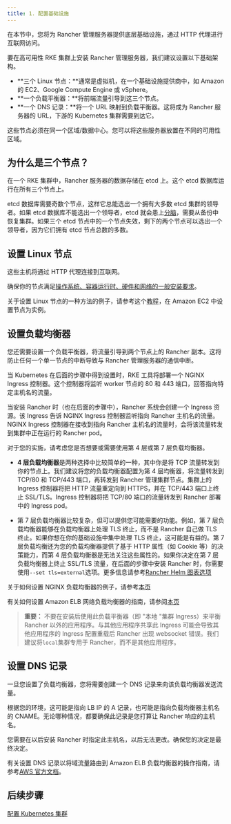 ```yaml
---
title: 1. 配置基础设施
---
```


在本节中，您将为 Rancher 管理服务器提供底层基础设施，通过 HTTP 代理进行互联网访问。

要在高可用性 RKE 集群上安装 Rancher 管理服务器，我们建议设置以下基础架构。

- **三个 Linux 节点：**通常是虚拟机，在一个基础设施提供商中，如 Amazon 的 EC2、Google Compute Engine 或 vSphere。
- **一个负载平衡器：**将前端流量引导到这三个节点。
- **一个 DNS 记录：**将一个 URL 映射到负载平衡器。这将成为 Rancher 服务器的 URL，下游的 Kubernetes 集群需要到达它。

这些节点必须在同一个区域/数据中心。您可以将这些服务器放置在不同的可用性区域。

## 为什么是三个节点？

在一个 RKE 集群中，Rancher 服务器的数据存储在 etcd 上。这个 etcd 数据库运行在所有三个节点上。

etcd 数据库需要奇数个节点，这样它总能选出一个拥有大多数 etcd 集群的领导者。如果 etcd 数据库不能选出一个领导者，etcd 就会患上[分脑](https://www.quora.com/What-is-split-brain-in-distributed-systems)，需要从备份中恢复集群。如果三个 etcd 节点中的一个节点失效，剩下的两个节点可以选出一个领导者，因为它们拥有 etcd 节点总数的多数。

## 设置 Linux 节点

这些主机将通过 HTTP 代理连接到互联网。

确保你的节点满足[操作系统、容器运行时、硬件和网络的一般安装要求](/docs/rancher2/installation/requirements/_index)。

关于设置 Linux 节点的一种方法的例子，请参考这个[教程](/docs/rancher2/installation/options/ec2-node/_index)，在 Amazon EC2 中设置节点为实例。

## 设置负载均衡器

您还需要设置一个负载平衡器，将流量引导到两个节点上的 Rancher 副本。这将防止任何一个单一节点的中断导致与 Rancher 管理服务器的通信中断。

当 Kubernetes 在后面的步骤中得到设置时，RKE 工具将部署一个 NGINX Ingress 控制器。这个控制器将监听 worker 节点的 80 和 443 端口，回答指向特定主机名的流量。

当安装 Rancher 时（也在后面的步骤中），Rancher 系统会创建一个 Ingress 资源。该 Ingress 告诉 NGINX Ingress 控制器监听指向 Rancher 主机名的流量。NGINX Ingress 控制器在接收到指向 Rancher 主机名的流量时，会将该流量转发到集群中正在运行的 Rancher pod。

对于您的实施，请考虑您是否想要或需要使用第 4 层或第 7 层负载均衡器。

- **4 层负载均衡器**是两种选择中比较简单的一种，其中你是将 TCP 流量转发到你的节点上。我们建议将您的负载均衡器配置为第 4 层均衡器，将流量转发到 TCP/80 和 TCP/443 端口，再转发到 Rancher 管理集群节点。集群上的 Ingress 控制器将把 HTTP 流量重定向到 HTTPS，并在 TCP/443 端口上终止 SSL/TLS。Ingress 控制器将把 TCP/80 端口的流量转发到 Rancher 部署中的 Ingress pod。

- 第 7 层负载均衡器比较复杂，但可以提供您可能需要的功能。例如，第 7 层负载均衡器能够在负载均衡器上处理 TLS 终止，而不是 Rancher 自己做 TLS 终止。如果你想在你的基础设施中集中处理 TLS 终止，这可能是有益的。第 7 层负载均衡还为您的负载均衡器提供了基于 HTTP 属性（如 Cookie 等）的决策能力，而第 4 层负载均衡器是无法关注这些属性的。如果你决定在第 7 层负载均衡器上终止 SSL/TLS 流量，在后面的步骤中安装 Rancher 时，你需要使用`--set tls=external`选项。更多信息请参考[Rancher Helm 图表选项](/docs/rancher2/installation/options/chart-options/_index)

关于如何设置 NGINX 负载均衡器的例子，请参考[本页](/docs/rancher2/installation/options/nginx/_index)

有关如何设置 Amazon ELB 网络负载均衡器的指南，请参阅[本页](/docs/rancher2/installation/options/nlb/_index)

> **重要：**
> 不要在安装后使用此负载平衡器（即 "本地 "集群 Ingress）来平衡 Rancher 以外的应用程序。与其他应用程序共享此 Ingress 可能会导致其他应用程序的 Ingress 配置重载后 Rancher 出现 websocket 错误。我们建议将`local`集群专用于 Rancher，而不是其他应用程序。

## 设置 DNS 记录

一旦您设置了负载均衡器，您将需要创建一个 DNS 记录来向该负载均衡器发送流量。

根据您的环境，这可能是指向 LB IP 的 A 记录，也可能是指向负载均衡器主机名的 CNAME。无论哪种情况，都要确保此记录是您打算让 Rancher 响应的主机名。

您需要在以后安装 Rancher 时指定此主机名，以后无法更改。确保您的决定是最终决定。

有关设置 DNS 记录以将域流量路由到 Amazon ELB 负载均衡器的操作指南，请参考[AWS 官方文档](https://docs.aws.amazon.com/Route53/latest/DeveloperGuide/routing-to-elb-load-balancer)。

## 后续步骤

[配置 Kubernetes 集群](../launch-kubernetes/_index)
